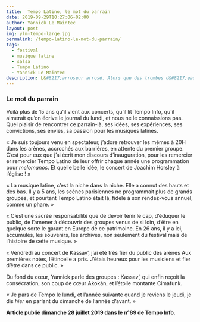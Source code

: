 ```yaml
---
title:  Tempo Latino, le mot du parrain
date: 2019-09-29T10:27:06+02:00
author: Yannick Le Maintec
layout: post
img: ylm-tempo-large.jpg
permalink: /tempo-latino-le-mot-du-parrain/
tags:
  - festival
  - musique latine
  - salsa
  - Tempo Latino
  - Yannick Le Maintec
description: L&#8217;arroseur arrosé. Alors que des trombes d&#8217;eau s&#8217;abattent Tempo Latino, les deux rédactrice du Tempo Info, la gazette du festival, ont la ferme intention de cuisiner le parrain de la 26è édition.
---
```


### Le mot du parrain

Voilà plus de 15 ans qu’il vient aux concerts, qu’il lit Tempo Info, qu’il aimerait qu’on écrive le journal du lundi, et nous ne le connaissions pas. Quel plaisir de rencontrer ce parrain-là, ses idées, ses expériences, ses convictions, ses envies, sa passion pour les musiques latines.

«&nbsp;Je suis toujours venu en spectateur, j’adore retrouver les mêmes à 20H dans les arènes, accrochés aux barrières, en attente du premier groupe. C’est pour eux que j’ai écrit mon discours d’inauguration, pour les remercier er remercier Tempo Latino de leur offrir chaque année une programmation pour _melomanos_. Et quelle belle idée, le concert de Joachim Horsley à l’église !&nbsp;»

«&nbsp;La musique latine, c’est la niche dans la niche. Elle a connut des hauts et des bas. Il y a 5 ans, les scènes parisiennes ne programmait plus de grands groupes, et pourtant Tempo Latino était là, fidèle à son rendez-vous annuel, comme un phare.&nbsp;»

«&nbsp;C’est une sacrée responsabilité que de devoir tenir le cap, d&#8217;éduquer le public, de l’amener à découvrir des groupes venus de si loin, d’être en quelque sorte le garant en Europe de ce patrimoine. En 26 ans, il y a ici, accumulés, les souvenirs, les archives, non seulement du festival mais de l’histoire de cette musique.&nbsp;»

«&nbsp;Vendredi au concert de Kassav’, j’ai été très fier du public des arènes Aux premières notes, l’étincelle a pris. J’étais heureux pour les musiciens et fier d’être dans ce public. »

Du fond du cœur, Yannick parle des groupes : Kassav’, qui enfin reçoit la consécration, son coup de cœur Akokán, et l’étoile montante Cimafunk.

«&nbsp;Je pars de Tempo le lundi, et l’année suivante quand je reviens le jeudi, je dis _hier_ en parlant du dimanche de l’année d’avant.&nbsp;»

**Article publié dimanche 28 juillet 2019 dans le n°89 de Tempo Info**.
